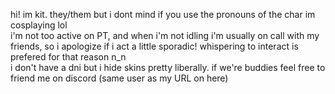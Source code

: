 hi! im kit. they/them but i dont mind if you use the pronouns of the char im cosplaying lol<br>i'm not too active on PT, and when i'm not idling i'm usually on call with my friends, so i apologize if i act a little sporadic! whispering to interact is prefered for that reason n_n<br>i don't have a dni but i hide skins pretty liberally. if we're buddies feel free to friend me on discord (same user as my URL on here)
